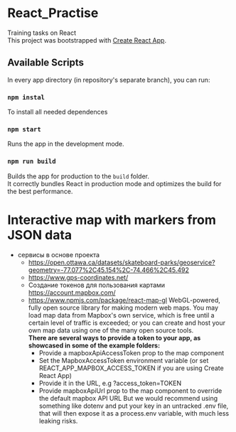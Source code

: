# React_Practise
Training tasks on React</br>
This project was bootstrapped with [Create React App](https://github.com/facebook/create-react-app).

## Available Scripts
In every app directory (in repository's separate  branch), you can run:

### `npm instal`
To install all needed dependences

### `npm start`
Runs the app in the development mode.

### `npm run build`
Builds the app for production to the `build` folder.<br>
It correctly bundles React in production mode and optimizes the build for the best performance.

# Interactive map with markers from JSON data
* сервисы в основе проекта
  * https://open.ottawa.ca/datasets/skateboard-parks/geoservice?geometry=-77.077%2C45.154%2C-74.466%2C45.492
  * https://www.gps-coordinates.net/
  * Создание токенов для пользования картами  https://account.mapbox.com/
  * https://www.npmjs.com/package/react-map-gl
	WebGL-powered, fully open source library for making modern web maps. You may load map data from Mapbox's own service, which is 
free until a certain level of traffic is exceeded; or you can create and host your own map data using one of the many open source 
tools.<br>
**There are several ways to provide a token to your app, as showcased in some of the example folders:**
	* Provide a mapboxApiAccessToken prop to the map component
	* Set the MapboxAccessToken environment variable (or set REACT_APP_MAPBOX_ACCESS_TOKEN if you are using Create React App)
	* Provide it in the URL, e.g ?access_token=TOKEN	
	* Provide mapboxApiUrl prop to the map component to override the default mapbox API URL
But we would recommend using something like dotenv and put your key in an untracked .env file, that will then expose it as a 
process.env variable, with much less leaking risks.
 
